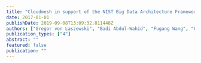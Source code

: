 ```yaml
---
title: "Cloudmesh in support of the NIST Big Data Architecture Framework"
date: 2017-01-01
publishDate: 2019-09-08T13:09:32.811448Z
authors: ["Gregor von Laszewski", "Badi Abdul-Wahid", "Fugang Wang", "Hyungro Lee", "Geoffrey C Fox", "Wo Chang"]
publication_types: ["4"]
abstract: ""
featured: false
publication: ""
---
```


